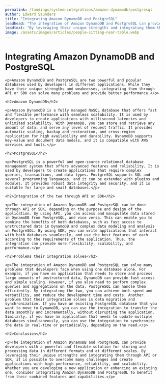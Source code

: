 ```yaml
---
permalink: /landings/system-integrations/amazon-dynamodb/postgresql
author: Edward Saunders
title: "Integrating Amazon DynamoDB and PostgreSQL"
leadhead: "The integration of Amazon DynamoDB and PostgreSQL can provide developers with a powerful and flexible solution for storing and processing data in different formats and at different scales"
leadtext: "By leveraging their unique strengths and integrating them through API or SDK, it is possible to overcome many challenges and create applications with high performance, reliability, and scalability. Whether you are developing a new application or enhancing an existing one, consider integrating Amazon DynamoDB and PostgreSQL to benefit from their combined features and capabilities."
image: /assets/images/articles/people-sitting-near-table.webp
---
```

<div class="arttext">	<h1>Integrating Amazon DynamoDB and PostgreSQL</h1>
	
	<p>Amazon DynamoDB and PostgreSQL are two powerful and popular databases used by developers in different applications. While they have their unique strengths and weaknesses, integrating them through API or SDK can solve many problems and provide better performance.</p>
	
	<h2>Amazon DynamoDB</h2>
	
	<p>Amazon DynamoDB is a fully managed NoSQL database that offers fast and flexible performance with seamless scalability. It is used by developers to create applications with millisecond latencies and unlimited scalability. With DynamoDB, you can store and retrieve any amount of data, and serve any level of request traffic. It provides automatic scaling, backup and restoration, and cross-region replication for high availability and durability. DynamoDB supports key-value and document data models, and it is compatible with AWS services and tools.</p>
	
	<h2>PostgreSQL</h2>
	
	<p>PostgreSQL is a powerful and open-source relational database management system that offers advanced features and reliability. It is used by developers to create applications that require complex queries, transactions, and data types. PostgreSQL supports SQL and several programming languages, and it can be extended with plugins and modules. It provides robust data integrity and security, and it is suitable for large and small databases.</p>
	
	<h2>Integration of the two through API or SDK</h2>
	
	<p>The integration of Amazon DynamoDB and PostgreSQL can be done through API or SDK, depending on the purpose and design of the application. By using API, you can access and manipulate data stored in DynamoDB from PostgreSQL, and vice versa. This can enable you to combine the benefits of both databases, such as fast access to unstructured data in DynamoDB and complex data modeling and analysis in PostgreSQL. By using SDK, you can write applications that interact with both databases seamlessly, and use the best features of each according to the requirements of the application. Thus, the integration can provide more flexibility, scalability, and performance.</p>
	
	<h2>Problems their integration solves</h2>
	
	<p>The integration of Amazon DynamoDB and PostgreSQL can solve many problems that developers face when using one database alone. For example, if you have an application that needs to store and process large amounts of unstructured data, DynamoDB can provide fast access and simple scaling. However, if you also need to perform complex queries and aggregations on the data, PostgreSQL can handle them efficiently. By integrating the two, you can achieve both speed and versatility, and reduce the development time and costs. Another problem that their integration solves is data migration and synchronization. If you have an existing PostgreSQL database that you want to move to DynamoDB, you can use the integration to transfer the data smoothly and incrementally, without disrupting the application. Similarly, if you have an application that needs to update multiple databases simultaneously, you can use the integration to synchronize the data in real-time or periodically, depending on the need.</p>
	
	<h2>Conclusion</h2>
	
	<p>The integration of Amazon DynamoDB and PostgreSQL can provide developers with a powerful and flexible solution for storing and processing data in different formats and at different scales. By leveraging their unique strengths and integrating them through API or SDK, it is possible to overcome many challenges and create applications with high performance, reliability, and scalability. Whether you are developing a new application or enhancing an existing one, consider integrating Amazon DynamoDB and PostgreSQL to benefit from their combined features and capabilities.</p>
	
</div>